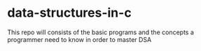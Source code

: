 # data-structures-in-c
This repo will consists of the basic programs and the concepts a programmer need to know in order to master DSA 
